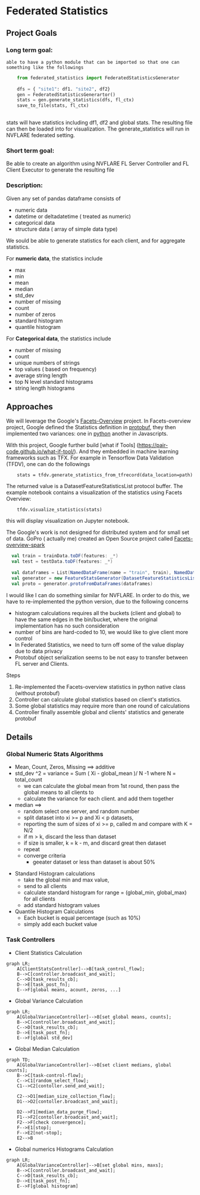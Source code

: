 # Federated Statistics

## Project Goals

### Long term goal: 
    able to have a python module that can be imported so that one can something like the followings
``` python
    from federated_statistics import FederatedStatisticsGenerator
    
    dfs = { "site1": df1. "site2", df2}
    gen = FederatedStatisticsGenerartor()
    stats = gen.generate_statistics(dfs, fl_ctx)
    save_to_file(stats, fl_ctx)
    
```

stats will have statistics including df1, df2 and global stats. The resulting file can then  be loaded
into for visualization. The generate_statistics will run in NVFLARE federated setting. 

### Short term goal:
Be able to create an algorithm using NVFLARE FL Server Controller and FL Client Executor to generate the resulting file

### Description:
 Given any set of pandas dataframe consists of 
  * numeric data
  * datetime or deltadatetime  ( treated as numeric)
  * categorical data 
  * structure data ( array of simple data type)

  We sould be able to generate statistics for each client, and for aggregate statistics. 

  For **numeric data**, the statistics include
  + max
  + min
  + mean
  + median
  + std_dev
  + number of missing
  + count
  + number of zeros
  + standard histogram
  + quantile histogram

  For **Categorical data**, the statistics include
  + number of missing
  + count
  + unique numbers of strings
  + top values ( based on frequency)
  + average string length
  + top N level standard histograms
  + string length histograms

## Approaches

We will leverage the Google's [Facets-Overview](https://pair-code.github.io/facets/) project.
In Facets-overview project, Google defined the Statistics definition in
[protobuf](https://github.com/PAIR-code/facets/blob/master/facets_overview/proto/feature_statistics.proto),
they then implemented two variances: one in [python](https://github.com/PAIR-code/facets/tree/master/facets_overview/python)
another in Javascripts.

With this project, Google further build [what if Tools] (https://pair-code.github.io/what-if-tool/). And they embedded
in machine learning frameworks such as TFX. For example in Tensorflow Data Validation (TFDV), one can 
do the followings
```
    stats = tfdv.generate_statistics_from_tfrecord(data_location=path)
```
The returned value is a DatasetFeatureStatisticsList protocol buffer.
The example notebook contains a visualization of the statistics using Facets Overview:
```
    tfdv.visualize_statistics(stats)
```
this will display visualization on Jupyter notebook.

The Google's work is not designed for distributed system and for small set of data. GoPro ( actually me) created 
an Open Source project called [Facets-overview-spark](https://github.com/gopro/facets-overview-spark)

```scala
  val train = trainData.toDF(features: _*)
  val test = testData.toDF(features: _*)
  
  val dataframes = List(NamedDataFrame(name = "train", train), NamedDataFrame(name = "test", test))
  val generator = new FeatureStatsGenerator(DatasetFeatureStatisticsList())
  val proto = generator.protoFromDataFrames(dataframes)

```

I would like I can do something similar for NVFLARE. In order to do this, we have to re-implemented the python version, 
due to the following concerns

* histogram calculations requires all the buckets (client and global) to have the same edges in the bin/bucket, where the original implementation has no such consideration
* number of bins are hard-coded to 10, we would like to give client more control
* In Federated Statistics, we need to turn off some of the value display due to data privacy
* Protobuf object serialization seems to be not easy to transfer between FL server and Clients. 


Steps
1) Re-implemented the Facets-overview statistics in python native class (without protobuf)
2) Controller can calculate global statistics based on client's statistics.
3) Some global statistics may require more than one round of calculations
4) Controller finally assemble global and clients' statistics and generate protobuf 


## Details

### Global Numeric Stats Algorithms
+ Mean, Count, Zeros, Missing ==> additive
+ std_dev ^2 = variance = Sum ( Xi - global_mean )/ N -1  where N = total_count
  + we can calculate the global mean from 1st round, then pass the global means to all clients to 
  + calculate the variance for each client. and add them together
+ median ==>  
  + random select one server, and random number 
  + split dataset into  xi >= p and Xi < p datasets, 
  + reporting the sum of sizes of xi >= p, called m  and compare with K = N/2
  + if m > k, discard the less than dataset
  + if size is smaller, k = k - m, and discard great then dataset
  + repeat
  + converge criteria
    + geeater dataset or less than dataset is about 50% 
* Standard Histogram calculations
  * take the global min and max value,
  * send to all clients 
  * calculate standard histogram for range = (global_min, global_max) for all clients
  * add standard histogram values
* Quantile Histogram Calculations
  * Each bucket is equal percentage (such as 10%)
  * simply add each bucket value

### Task Controllers

+ Client Statistics Calculation 
```mermaid
graph LR;
    A[ClientStatsController]-->B[task_control_flow];
    B-->C[controller.broadcast_and_wait];
    C-->D[task_results_cb];
    D-->E[task_post_fn];
    E-->F[global means, acount, zeros, ...]
```
 + Global Variance Calculation

```mermaid
graph LR;
    A[GlobalVarianceController]-->B[set global means, counts];
    B-->C[controller.broadcast_and_wait];
    C-->D[task_results_cb];
    D-->E[task_post_fn];
    E-->F[global std_dev]
```

+ Global Median Calculation

```mermaid
graph TD;
    A[GlobalVarianceController]-->B[set client medians, global counts];
    B-->C[task-control-flow];
    C-->C1[random_select_flow];
    C1-->C2[contoller.send_and_wait];

    C2-->D1[median_size_collection_flow];
    D1-->D2[contoller.broadcast_and_wait]; 
    
    D2-->F1[median_data_purge_flow];
    F1-->F2[contoller.broadcast_and_wait]; 
    F2-->F[check convergence];
    F-->E1[stop];
    F-->E2[not-stop];
    E2-->B
```

+ Global numerics Histograms Calculation

```mermaid
graph LR;
    A[GlobalVarianceController]-->B[set global mins, maxs];
    B-->C[controller.broadcast_and_wait];
    C-->D[task_results_cb];
    D-->E[task_post_fn];
    E-->F[global histogram]
```













    




